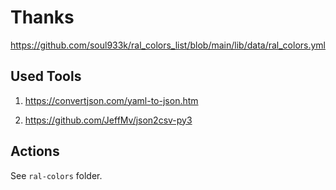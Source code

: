 # Thanks

<https://github.com/soul933k/ral_colors_list/blob/main/lib/data/ral_colors.yml>

## Used Tools

1. <https://convertjson.com/yaml-to-json.htm>

2. <https://github.com/JeffMv/json2csv-py3>

## Actions

See `ral-colors` folder.
